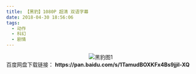 ```yaml
---
title: 【黑豹】1080P 超清 双语字幕
date: 2018-04-30 18:56:06
tags:
  - 动作
  - 科幻
  - 剧情
---
```

<div align=center>
    <img src="/assets/images/a/1/hei-bao/1.jpg" alt="黑豹图1">
</div>
<!-- more -->
百度网盘下载链接：
<b>https://pan.baidu.com/s/1TamudBOXKFx4Bs9jjil-XQ</b>

